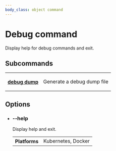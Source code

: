 ```yaml
---
body_class: object command
---
```


# Debug command

<section>

Display help for debug commands and exit.

</section>

<section>

## Subcommands

<table class="commands">
<tr><th><a href="debug-dump.html">debug dump</a></th><td><p>Generate a debug dump file</p>
</td></tr>
</table>

</section>

<section>

## Options

- <h3 id="help">--help <span class="attribute-info"></span></h3>

  Display help and exit.

  <table class="fields"><tr><th>Platforms</th><td>Kubernetes, Docker</td></table>

</section>
